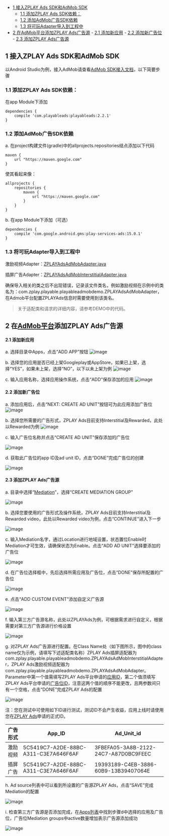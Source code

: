 - [1 接入ZPLAY Ads SDK和AdMob SDK](#1-%E6%8E%A5%E5%85%A5zplay-ads-sdk%E5%92%8Cadmob-sdk)
    - [1.1 添加ZPLAY Ads SDK依赖：](#11-%E6%B7%BB%E5%8A%A0zplay-ads-sdk%E4%BE%9D%E8%B5%96)
    - [1.2 添加AdMob广告SDK依赖](#12-%E6%B7%BB%E5%8A%A0admob%E5%B9%BF%E5%91%8Asdk%E4%BE%9D%E8%B5%96)
    - [1.3 将可玩Adapter导入到工程中](#13-%E5%B0%86%E5%8F%AF%E7%8E%A9adapter%E5%AF%BC%E5%85%A5%E5%88%B0%E5%B7%A5%E7%A8%8B%E4%B8%AD)
- [2 在AdMob平台添加ZPLAY Ads广告源](#2-%E5%9C%A8admob%E5%B9%B3%E5%8F%B0%E6%B7%BB%E5%8A%A0zplay-ads%E5%B9%BF%E5%91%8A%E6%BA%90)
        - [2.1 添加新应用](#21-%E6%B7%BB%E5%8A%A0%E6%96%B0%E5%BA%94%E7%94%A8)
        - [2.2 添加新广告位](#22-%E6%B7%BB%E5%8A%A0%E6%96%B0%E5%B9%BF%E5%91%8A%E4%BD%8D)
        - [2.3 添加ZPLAY Ads广告源](#23-%E6%B7%BB%E5%8A%A0zplay-ads%E5%B9%BF%E5%91%8A%E6%BA%90)

## 1 接入ZPLAY Ads SDK和AdMob SDK
以Android Studio为例，接入AdMob请查看[AdMob SDK接入文档](https://developers.google.com/admob/android/quick-start)，以下简要步骤
### 1.1 添加ZPLAY Ads SDK依赖：
在app Module下添加
```
dependencies {
    compile 'com.playableads:playableads:2.2.1'
}
```
### 1.2 添加AdMob广告SDK依赖
a. 在project构建文件(gradle)中的allprojects.repositories结点添加以下代码
```
maven {
    url "https://maven.google.com"
}
```
使其看起来像：
```
allprojects {
    repositories {
        maven {
            url "https://maven.google.com"
        }
    }
}
```
b. 在app Module下添加（可选）
```
dependencies {
    compile 'com.google.android.gms:play-services-ads:15.0.1'
}
```

### 1.3 将可玩Adapter导入到工程中
激励视频Adapter：[ZPLAYAdsAdMobAdapter.java](./app/src/main/java/com/zplay/playable/playableadmobdemo/ZPLAYAdsAdMobAdapter.java)

插屏广告Adapter：[ZPLAYAdsAdMobInterstitialAdapter.java](./app/src/main/java/com/zplay/playable/playableadmobdemo/ZPLAYAdsAdMobInterstitialAdapter.java)

确保导入相关的类之后不出现错误，记录该文件类名，例如激励视频在示例中的类名为：com.zplay.playable.playableadmobdemo.ZPLAYAdsAdMobAdapter，在Admob平台配置ZPLAYAds信息时需要使用到该类名。

> 关于适配类和请求的详细内容，请参考DEMO中的代码。

## 2 在[AdMob平台](https://apps.admob.com/v2/home)添加ZPLAY Ads广告源
#### 2.1 添加新应用
a. 选择目录中Apps，点击“ADD APP”按钮
![image](imgs/018addapp1.png)

b. 选择您的应用是否已经上架Googleplay或AppStore，如果已上架，选择“YES”，如果未上架，选择“NO”，以下以未上架为例
![image](imgs/018addapp2.png)

c. 输入应用名称，选择应用操作系统，点击“ADD”保存添加的应用
![image](imgs/019addapp3.png)

#### 2.2 添加新广告位
a. 添加应用后，点击“NEXT: CREATE AD UNIT”按钮可为此应用添加广告位
![image](imgs/addunit.jpg)

b. 选择您所需要的广告形式，ZPLAY Ads目前支持Interstitial及Rewarded，此处以Rewarded为例
![image](imgs/003addadunit2RV1.png)

c. 输入广告位名称并点击“CREATE AD UNIT”保存添加的广告位

![image](imgs/004addadunit2RV2.png)

d. 获取此广告位的app ID及ad unit ID，点击“DONE”完成广告位的创建

![image](imgs/005addadunit2RV3.png)

#### 2.3 添加ZPLAY Ads广告源
a. 目录中选择“[Mediation](https://apps.admob.com/v2/mediation/groups/list)”，选择“CREATE MEDIATION GROUP”

![image](imgs/007mediationgroupcreate.png)

b. 选择您要使用的广告形式及操作系统，ZPLAY Ads目前支持Interstitial及Rewarded video，此处以Rewarded video为例，点击“CONTINUE”进入下一步

![image](imgs/008mediationgroupcreate1.png)

c. 输入Mediation名字，通过Location进行地域设置，状态置位Enable时Mediation才可生效，请确保状态为Enable。点击“ADD AD UNIT”选择要添加的广告位

![image](imgs/009mediationgroupcreat2.png)

d. 在广告位选择框中，先后选择所需应用及广告位，点击“DONE”保存所配置的广告位

![image](imgs/011mediationgroupcreate4.png)

e. 点击“ADD CUSTOM EVENT”添加自定义广告源

![image](imgs/012mediationgroupcreate5.png)

f. 输入第三方广告源名称，此处以ZPLAYAds为例，可根据需求进行自定义，根据需要对第三方广告源进行价格设置

![image](imgs/013mediationgroupcreate6.png)

g. 对ZPLAY Ads广告源进行配置。在Class Name处（如下图所示，图中的class name仅为示例，请填写下述适配类名称）ZPLAY Ads插屏适配器为com.zplay.playable.playableadmobdemo.ZPLAYAdsAdMobInterstitialAdapter，ZPLAY Ads激励视频适配器为com.zplay.playable.playableadmobdemo.ZPLAYAdsAdMobAdapter。Parameter中第一个值需填写ZPLAY Ads平台申请的[应用ID](https://sellers.zplayads.com/#/app/appList/)，第二个值须填写ZPLAY Ads平台申请的[广告位ID](https://sellers.zplayads.com/#/ad/placeList/)，注意这两个值的顺序不能更改，且两参数间只有一个空格，点击“DONE”完成ZPLAY Ads的配置

![image](imgs/014mediationgroupcreate7.png)

注：您在测试中可使用如下ID进行测试，测试ID不会产生收益，应用上线时请使用您在[ZPLAY Ads](https://sellers.zplayads.com)申请的正式ID。

| 广告形式 | App_ID                               | Ad_Unit_id                           |
| -------- | ------------------------------------ | ------------------------------------ |
| 激励视频 | 5C5419C7-A2DE-88BC-A311-C3E7A646F6AF | 3FBEFA05-3A8B-2122-24C7-A87D0BC9FEEC |
| 插屏广告 | 5C5419C7-A2DE-88BC-A311-C3E7A646F6AF | 19393189-C4EB-3886-60B9-13B39407064E |

h. Ad source列表中可以看到所设置的广告源ZPLAY Ads，点击“SAVE”完成Mediation的配置

![image](imgs/015mediationgroupcreate8.png)

i. 检查第三方广告源是否添加完成，在[Apps列表](https://apps.admob.com/v2/apps/list)中找到步骤d中选择的应用及广告位，广告位Mediation groups中active数量增加表示广告源添加成功

![image](imgs/016mediationgroupcreate9.png)

